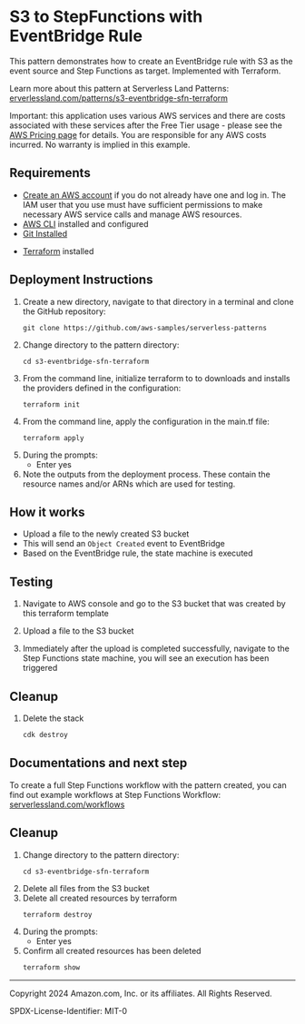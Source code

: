 # S3 to StepFunctions with EventBridge Rule

This pattern demonstrates how to create an EventBridge rule with S3 as the event source and Step Functions as target. Implemented with Terraform.

Learn more about this pattern at Serverless Land Patterns: [erverlessland.com/patterns/s3-eventbridge-sfn-terraform](https://serverlessland.com/patterns/s3-eventbridge-sfn-terraform)

Important: this application uses various AWS services and there are costs associated with these services after the Free Tier usage - please see the [AWS Pricing page](https://aws.amazon.com/pricing/) for details. You are responsible for any AWS costs incurred. No warranty is implied in this example.


## Requirements

- [Create an AWS account](https://portal.aws.amazon.com/gp/aws/developer/registration/index.html) if you do not already have one and log in. The IAM user that you use must have sufficient permissions to make necessary AWS service calls and manage AWS resources.
- [AWS CLI](https://docs.aws.amazon.com/cli/latest/userguide/install-cliv2.html) installed and configured
- [Git Installed](https://git-scm.com/book/en/v2/Getting-Started-Installing-Git)
* [Terraform](https://learn.hashicorp.com/tutorials/terraform/install-cli?in=terraform/aws-get-started) installed


## Deployment Instructions

1. Create a new directory, navigate to that directory in a terminal and clone the GitHub repository:
    ``` 
    git clone https://github.com/aws-samples/serverless-patterns
    ```
1. Change directory to the pattern directory:
    ```
    cd s3-eventbridge-sfn-terraform
    ```
1. From the command line, initialize terraform to  to downloads and installs the providers defined in the configuration:
    ```
    terraform init
    ```
1. From the command line, apply the configuration in the main.tf file:
    ```
    terraform apply
    ```
1. During the prompts:
    * Enter yes
1. Note the outputs from the deployment process. These contain the resource names and/or ARNs which are used for testing.


## How it works

- Upload a file to the newly created S3 bucket
- This will send an `Object Created` event to EventBridge
- Based on the EventBridge rule, the state machine is executed


## Testing

1. Navigate to AWS console and go to the S3 bucket that was created by this terraform template

2. Upload a file to the S3 bucket

3. Immediately after the upload is completed successfully, navigate to the Step Functions state machine, you will see an execution has been triggered

## Cleanup

1. Delete the stack
   ```bash
   cdk destroy
   ```


## Documentations and next step

To create a full Step Functions workflow with the pattern created, you can find out example workflows at Step Functions Workflow: [serverlessland.com/workflows](https://serverlessland.com/workflows)


## Cleanup
 
1. Change directory to the pattern directory:
    ```
    cd s3-eventbridge-sfn-terraform
    ```
1. Delete all files from the S3 bucket
1. Delete all created resources by terraform
    ```bash
    terraform destroy
    ```
1. During the prompts:
    * Enter yes
1. Confirm all created resources has been deleted
    ```bash
    terraform show
    ```

----
Copyright 2024 Amazon.com, Inc. or its affiliates. All Rights Reserved.

SPDX-License-Identifier: MIT-0